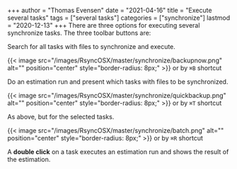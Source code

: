 +++
author = "Thomas Evensen"
date = "2021-04-16"
title =  "Execute several tasks"
tags = ["several tasks"]
categories = ["synchronize"]
lastmod = "2020-12-13"
+++
There are three options for executing several synchronize tasks. The three toolbar buttons are:

Search for all tasks with files to synchronize and execute.

{{< image src="/images/RsyncOSX/master/synchronize/backupnow.png" alt="" position="center" style="border-radius: 8px;" >}} or by `⌘B` shortcut

Do an estimation run and present which tasks with files to be synchronized.

{{< image src="/images/RsyncOSX/master/synchronize/quickbackup.png" alt="" position="center" style="border-radius: 8px;" >}} or by `⌘T` shortcut

As above, but for the selected tasks.

{{< image src="/images/RsyncOSX/master/synchronize/batch.png" alt="" position="center" style="border-radius: 8px;" >}} or by `⌘R` shortcut

A **double click** on a task executes an estimation run and shows the result of the estimation.
